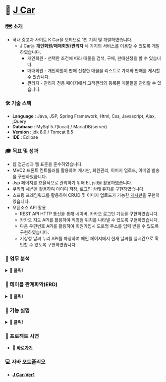 # 🔗 [J Car](http://tieotdsf1324.cafe24.com/port/car.do)
 
### 🗺 소개
* 국내 중고차 사이트 K Car을 모티브로 1인 기획 및 개발하였습니다.
  * J Car는 **개인회원/매매회원/관리자** 세 가지의 서비스를 이용할 수 있도록 개발하였습니다.
    * 개인회원 - 선택한 조건에 따라 매물을 검색, 구매, 판매신청을 할 수 있습니다.
    * 매매회원 - 개인회원이 판매 신청한 매물을 리스트로 가져와 판매를 게시할 수 있습니다.
    * 관리자   - 관리자 전용 페이지에서 고객관리와 등록된 매물들을 관리할 수 있습니다.


### 🛠 기술 스택
* **Language** : Java, JSP, Spring Framework, Html, Css, Javascript, Ajax, jQuery 
* **Database** : MySql 5.7(local) / MariaDB(server)
* **Version**  : jdk 8.0 / Tomcat 8.5
* **IDE**      : Eclipse


### 🎓 목표 및 성과
* 웹 접근성과 웹 표준을 준수하였습니다.
* MVC2 프론트 컨트롤러를 활용하여 게시판, 회원관리, 이미지 업로드, 이메일 발송을 구현하였습니다.
* Jsp 페이지를 효율적으로 관리하기 위해 El, jstl을 활용하였습니다.
* 쿠키와 세션을 활용하여 아이디 저장, 로그인 상태 유지를 구현하였습니다.
* 스프링 프레임워크를 활용하여 CRUD 및 이미지 업로드가 가능한 [게시판](https://github.com/Frankle97/spring-board)을 구현하였습니다.
* 오픈소스 API 활용 
  * REST API HTTP 통신을 통해 네이버, 카카오 로그인 기능을 구현하였습니다. 
  * 카카오 지도 API를 활용하여 직영점 위치를 나타낼 수 있도록 구현하였습니다.
  * 다음 우편번호 API를 활용하여 회원가입시 도로명 주소를 입력 받을 수 있도록 구현하였습니다.
  * 기상청 날씨 누리 API를 파싱하여 메인 페이지에서 현재 날씨를 실시간으로 확인할 수 있도록 구현하였습니다.  
  
### 📖 업무 분석
<details>
 <summary> <strong>📌 클릭!</strong> </summary>

![image](https://user-images.githubusercontent.com/61595394/106875381-f3f9a680-6719-11eb-851d-c2268a7cf90c.png)
![image](https://user-images.githubusercontent.com/61595394/106875300-dd534f80-6719-11eb-9478-d2b20f617113.png)
![image](https://user-images.githubusercontent.com/61595394/106875468-0bd12a80-671a-11eb-9b28-268112e896d6.png)


</details>

### 📖 테이블 관계파악(ERD)
<details>
 <summary> <strong>📌 클릭!</strong> </summary>

![image](https://user-images.githubusercontent.com/61595394/106875616-3622e800-671a-11eb-931e-3a8c68196b76.png)
![image](https://user-images.githubusercontent.com/61595394/106875670-46d35e00-671a-11eb-9709-6f6452a434e2.png)

</details>

### 📖 기능 설명
<details>
 <summary> <strong>📌 클릭!</strong> </summary>
 
![image](https://user-images.githubusercontent.com/61595394/106872412-9dd73400-6716-11eb-9584-e86c0ec5e905.png)
![image](https://user-images.githubusercontent.com/61595394/106872704-eee72800-6716-11eb-9332-79a9f208b64e.png)
![image](https://user-images.githubusercontent.com/61595394/106872756-01616180-6717-11eb-9756-f813faaed4be.png)
![image](https://user-images.githubusercontent.com/61595394/106872797-0de5ba00-6717-11eb-8d20-23e0dd930bcd.png)
![image](https://user-images.githubusercontent.com/61595394/106872900-31106980-6717-11eb-8a42-8bdb828dd97b.png)
![image](https://user-images.githubusercontent.com/61595394/106873187-8c425c00-6717-11eb-9240-079ed4c9b4d0.png)
![image](https://user-images.githubusercontent.com/61595394/106873248-9a907800-6717-11eb-8c10-4a2811280907.png)
![image](https://user-images.githubusercontent.com/61595394/106873285-a4b27680-6717-11eb-8620-7abb2ed21772.png)
![image](https://user-images.githubusercontent.com/61595394/106873316-ad0ab180-6717-11eb-89ef-44f28422ceb3.png)
![image](https://user-images.githubusercontent.com/61595394/106873356-b7c54680-6717-11eb-814f-dc2d1cf6b825.png)
![image](https://user-images.githubusercontent.com/61595394/106873405-c57acc00-6717-11eb-932e-bae3b2916fe3.png) 
![image](https://user-images.githubusercontent.com/61595394/106873521-e3e0c780-6717-11eb-9419-42a031aad55f.png)
![image](https://user-images.githubusercontent.com/61595394/106873552-ee02c600-6717-11eb-8af2-bfa0b14f8f46.png)
![image](https://user-images.githubusercontent.com/61595394/106873598-f8bd5b00-6717-11eb-9911-cf3804f6f411.png)
![image](https://user-images.githubusercontent.com/61595394/106873642-04108680-6718-11eb-9485-6c51850ab4d5.png)
![image](https://user-images.githubusercontent.com/61595394/106873683-0d015800-6718-11eb-890c-30b9315b9507.png)
 
</details>

### 🐛 프로젝트 시연 
* 🔗 **[바로가기](http://tieotdsf1324.cafe24.com/port/car.do)**

### 💻 자바 포트폴리오 
* **[J Car-Ver1](https://github.com/Frankle97/JCar-Ver1)**

 
